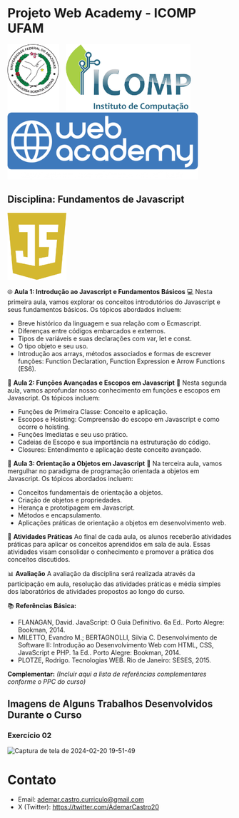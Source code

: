 # Projeto Web Academy - ICOMP UFAM

<a href="https://ufam.edu.br/" target="_blank"><img src="/assets/imgs/ufam.png" height="150px"></a> &nbsp;&nbsp;
<a href="https://icomp.ufam.edu.br/"><img src="/assets/imgs/icomp.png" height="150px"></a> &nbsp;&nbsp;
<a href="https://webacademy.icomp.ufam.edu.br/"><img src="/assets/imgs/webacademy.png" height="150px"></a> <br>

## Disciplina: Fundamentos de Javascript

<a href="https://www.w3schools.com/javascript/"><img src="/assets/imgs/javascript.png" height="150px"></a> <br>

🌐 **Aula 1: Introdução ao Javascript e Fundamentos Básicos** 💻
Nesta primeira aula, vamos explorar os conceitos introdutórios do Javascript e seus fundamentos básicos. Os tópicos abordados incluem:
- Breve histórico da linguagem e sua relação com o Ecmascript.
- Diferenças entre códigos embarcados e externos.
- Tipos de variáveis e suas declarações com var, let e const.
- O tipo objeto e seu uso.
- Introdução aos arrays, métodos associados e formas de escrever funções: Function Declaration, Function Expression e Arrow Functions (ES6).

📝 **Aula 2: Funções Avançadas e Escopos em Javascript** 🔄
Nesta segunda aula, vamos aprofundar nosso conhecimento em funções e escopos em Javascript. Os tópicos incluem:
- Funções de Primeira Classe: Conceito e aplicação.
- Escopos e Hoisting: Compreensão do escopo em Javascript e como ocorre o hoisting.
- Funções Imediatas e seu uso prático.
- Cadeias de Escopo e sua importância na estruturação do código.
- Closures: Entendimento e aplicação deste conceito avançado.

🎯 **Aula 3: Orientação a Objetos em Javascript** 🚀
Na terceira aula, vamos mergulhar no paradigma de programação orientada a objetos em Javascript. Os tópicos abordados incluem:
- Conceitos fundamentais de orientação a objetos.
- Criação de objetos e propriedades.
- Herança e prototipagem em Javascript.
- Métodos e encapsulamento.
- Aplicações práticas de orientação a objetos em desenvolvimento web.

🔧 **Atividades Práticas**
Ao final de cada aula, os alunos receberão atividades práticas para aplicar os conceitos aprendidos em sala de aula. Essas atividades visam consolidar o conhecimento e promover a prática dos conceitos discutidos.

📊 **Avaliação**
A avaliação da disciplina será realizada através da participação em aula, resolução das atividades práticas e média simples dos laboratórios de atividades propostos ao longo do curso.

📚 **Referências**
**Básica:**
- FLANAGAN, David. JavaScript: O Guia Definitivo. 6a Ed.. Porto Alegre: Bookman, 2014.
- MILETTO, Evandro M.; BERTAGNOLLI, Silvia C. Desenvolvimento de Software II: Introdução ao Desenvolvimento Web com HTML, CSS, JavaScript e PHP. 1a Ed.. Porto Alegre: Bookman, 2014.
- PLOTZE, Rodrigo. Tecnologias WEB. Rio de Janeiro: SESES, 2015.

**Complementar:**
*(Incluir aqui a lista de referências complementares conforme o PPC do curso)*

## Imagens de Alguns Trabalhos Desenvolvidos Durante o Curso

### Exercício 02

![Captura de tela de 2024-02-20 19-51-49](https://github.com/AdemarCastro/webacademy-t3/assets/25653698/2f5b072c-698b-4872-8346-30e5820a501c)


# Contato
- Email: ademar.castro.curriculo@gmail.com
- X (Twitter): https://twitter.com/AdemarCastro20
